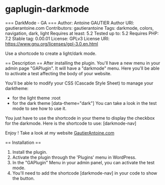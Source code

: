 # gaplugin-darkmode
=== DarkMode - GA ===
Author: Antoine GAUTIER
Author URI: gautierantoine.com
Contributors: gautierantoine
Tags: darkmode, colors, navigation, dark, light
Requires at least: 5.2
Tested up to: 5.2
Requires PHP: 7.2
Stable tag: 0.00.01
License: GPLv3
License URI: https://www.gnu.org/licenses/gpl-3.0.en.html

Use a shortcode to create a light/dark mode.

== Description ==
After installing the plugin.
You'll have a new menu in your admin page "GAPlugin".
It will have a "darkmode" menu.
Here you'll be able to activate a test affecting the body of your website.

You'll be able to modify your CSS (Cascade Style Sheet) to manage your darktheme:
- for the light theme :root
- for the dark theme [data-theme="dark"]
You can take a look in the test mode to see how to use it.

You just have to use the shortcode in your theme to display the checkbox for the darkmode.
Here is the shortcode to use: [darkmode-nav]

Enjoy !
Take a look at my website [GautierAntoine.com](https://gautierantoine.com)

== Installation ==
1. Install the plugin.
2. Activate the plugin through the 'Plugins' menu in WordPress.
3. In the "GAPlugin" Menu in your admin panel, you can activate the test mode.
4. You'll need to add the shortcode [darkmode-nav] in your code to show the button.
